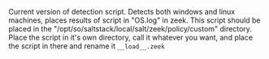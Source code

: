 Current version of detection script. Detects both windows and linux machines, places results of script in "OS.log"
in zeek. This script should be placed in the "/opt/so/saltstack/local/salt/zeek/policy/custom" directory. Place the script in it's own directory,
call it whatever you want, and place the script in there and rename it ```__load__.zeek```

